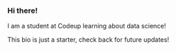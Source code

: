 ### Hi there!

I am a student at Codeup learning about data science! 

This bio is just a starter, check back for future updates!
<!--
**Michael-Nelson361/Michael-Nelson361** is a ✨ _special_ ✨ repository because its `README.md` (this file) appears on your GitHub profile.

Headings:
# A first-level heading
## A second-level heading
### A third-level heading

Styling Text:
**This is bold text**
__This is also bold text__
*This is italicized text*
_This is also italicized text_
~~This is strikethrough text~~
**This is _italicized_ and bold**
***All is bold and italicized***
<sub>This is subscript</sub>
<sup>This is superscript</sup>

Quoting text:
>This is text in a quote

Quoting code:
```
This is code quoted using three backticks
Please don't run me!
```

Links:
This is a link to [Example.com](http://www.example.com)

For more information visit:
https://docs.github.com/en/get-started/writing-on-github/getting-started-with-writing-and-formatting-on-github/basic-writing-and-formatting-syntax
--> 
